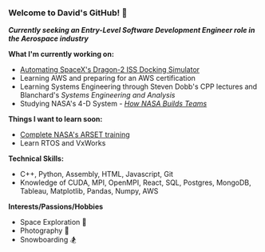 ### Welcome to David's GitHub! 👋

***Currently seeking an Entry-Level Software Development Engineer role in the Aerospace industry***

**What I'm currently working on:**
* [Automating SpaceX's Dragon-2 ISS Docking Simulator](https://github.com/david-kishi/automated-iss-sim)
* Learning AWS and preparing for an AWS certification
* Learning Systems Engineering through Steven Dobb's CPP lectures and Blanchard's *Systems Engineering and Analysis*
* Studying NASA's 4-D System - *[How NASA Builds Teams](https://www.amazon.com/How-NASA-Builds-Teams-Scientists/dp/0470456485)*

**Things I want to learn soon:**
* [Complete NASA's ARSET training](https://arset.gsfc.nasa.gov/)
* Learn RTOS and VxWorks

**Technical Skills:** 
* C++, Python, Assembly, HTML, Javascript, Git
* Knowledge of CUDA, MPI, OpenMPI, React, SQL, Postgres, MongoDB, Tableau, Matplotlib, Pandas, Numpy, AWS

**Interests/Passions/Hobbies**
* Space Exploration 🚀
* Photography 📸
* Snowboarding 🏂
